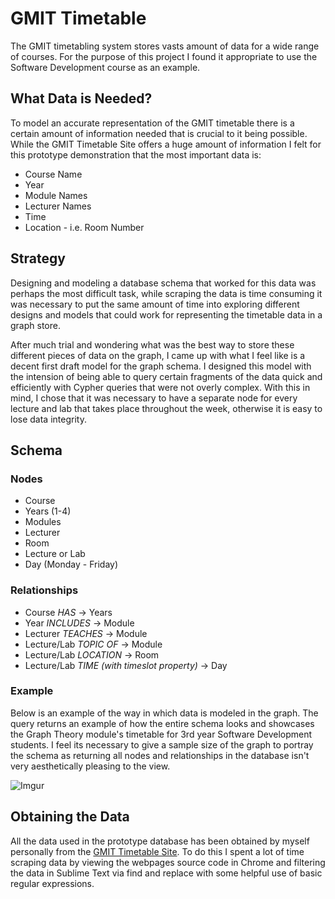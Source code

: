 # GMIT Timetable

The GMIT timetabling system stores vasts amount of data for a wide range of courses. For the purpose of this project I found it appropriate to use the Software Development course as an example.

## What Data is Needed?

To model an accurate representation of the GMIT timetable there is a certain amount of information needed that is crucial to it being possible. While the GMIT Timetable Site offers a huge amount of information I felt for this prototype demonstration that the most important data is: 

- Course Name
- Year
- Module Names
- Lecturer Names
- Time
- Location - i.e. Room Number

## Strategy

Designing and modeling a database schema that worked for this data was perhaps the most difficult task, while scraping the data is time consuming it was necessary to put the same amount of time into exploring different designs and models that could work for representing the timetable data in a graph store.

After much trial and wondering what was the best way to store these different pieces of data on the graph, I came up with what I feel like is a decent first draft model for the graph schema. I designed this model with the intension of being able to query certain fragments of the data quick and efficiently with Cypher queries that were not overly complex.
With this in mind, I chose that it was necessary to have a separate node for every lecture and lab that takes place throughout the week, otherwise it is easy to lose data integrity.

## Schema
### Nodes

- Course
- Years (1-4)
- Modules
- Lecturer
- Room
- Lecture or Lab
- Day (Monday - Friday)

### Relationships

- Course *HAS* -> Years
- Year *INCLUDES* -> Module
- Lecturer *TEACHES* -> Module
- Lecture/Lab *TOPIC OF* -> Module
- Lecture/Lab *LOCATION* -> Room
- Lecture/Lab *TIME (with timeslot property)* -> Day

### Example

Below is an example of the way in which data is modeled in the graph. The query returns an example of how the entire schema looks and showcases the Graph Theory module's timetable for 3rd year Software Development students.
I feel its necessary to give a sample size of the graph to portray the schema as returning all nodes and relationships in the database isn't very aesthetically pleasing to the view.

![Imgur](http://i.imgur.com/fQov8xt.png)

## Obtaining the Data

All the data used in the prototype database has been obtained by myself personally from the [GMIT Timetable Site](http://timetable.gmit.ie). To do this I spent a lot of time scraping data by viewing the webpages source code in Chrome and filtering the data in Sublime Text via find and replace with some helpful use of basic regular expressions.
